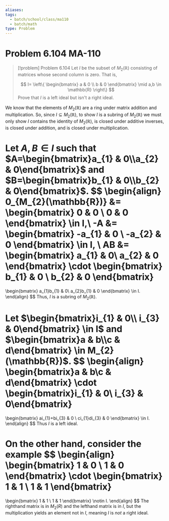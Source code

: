 ```yaml
---
aliases: 
tags:
  - batch/school/class/ma110
  - batch/math
type: Problem
---
```

# Problem 6.104 MA-110

> [!problem] Problem 6.104
> Let $I$ be the subset of $M_{2}(\mathbb{R})$ consisting of matrices whose second column is zero. That is,
> 
> $$
> I=
> \left\{ 
> \begin{bmatrix}
> a & 0 \\
> b & 0
> \end{bmatrix}
> \mid a,b \in  \mathbb{R}
> \right\}
> $$
> Prove that $I$ is a left ideal but isn't a right ideal.

We know that the elements of $M_{2}(\mathbb{R})$ are a ring under matrix addition and multiplication. So, since $I\subseteq M_{2}(\mathbb{R})$, to show $I$ is a subring of $M_{2}(\mathbb{R})$ we must only show $I$ contains the identity of $M_{2}(\mathbb{R})$, is closed under additive inverses, is closed under addition, and is closed under multiplication.

Let $A,B \in I$ such that $A=\begin{bmatrix}a_{1} & 0\\a_{2} & 0\end{bmatrix}$ and $B=\begin{bmatrix}b_{1} & 0\\b_{2} & 0\end{bmatrix}$.
$$
\begin{align}
0_{M_{2}(\mathbb{R})} &=
\begin{bmatrix}
0 & 0 \\
0 & 0
\end{bmatrix}
\in I,\\
-A &=
\begin{bmatrix}
-a_{1} & 0 \\
-a_{2} & 0
\end{bmatrix}
\in  I, \\
AB &=
\begin{bmatrix}
a_{1} &  0\\
a_{2} & 0
\end{bmatrix}
\cdot 
\begin{bmatrix}
b_{1}  & 0 \\
b_{2} & 0
\end{bmatrix} 
=
\begin{bmatrix}
a_{1}b_{1}  & 0\\
a_{2}b_{1} & 0
\end{bmatrix}
\in  I.
\end{align}
$$
Thus, $I$ is a subring of $M_{2}(\mathbb{R})$.

Let $\begin{bmatrix}i_{1} & 0\\ i_{3} & 0\end{bmatrix} \in I$ and $\begin{bmatrix}a & b\\c & d\end{bmatrix} \in M_{2}(\mathbb{R})$.
$$
\begin{align}
\begin{bmatrix}a & b\\c & d\end{bmatrix} \cdot \begin{bmatrix}i_{1} & 0\\ i_{3} & 0\end{bmatrix}
= 
\begin{bmatrix}
ai_{1}+bi_{3} & 0 \\
ci_{1}di_{3} & 0
\end{bmatrix}
\in  I.
\end{align}
$$
Thus $I$ is a left ideal.

On the other hand, consider the example
$$
\begin{align}
\begin{bmatrix}
1 & 0 \\
1 & 0
\end{bmatrix}
\cdot 
\begin{bmatrix}
1 & 1 \\
1 & 1
\end{bmatrix}
=
\begin{bmatrix}
1 & 1 \\
1 & 1
\end{bmatrix}
\notin  I.
\end{align}
$$
The righthand matrix is in $M_{2}(R)$ and the lefthand matrix is in $I$, but the multiplication yields an element not in $I$, meaning $I$ is *not* a right ideal.
